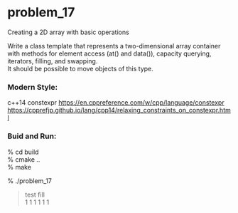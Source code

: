 problem_17
===============

Creating a 2D array with basic operations 

Write a class template that represents a two-dimensional array container with methods for element access (at() and data()), capacity querying, iterators, filling, and swapping.  
It should be possible to move objects of this type.  


### Modern Style:  
 c++14  constexpr
https://en.cppreference.com/w/cpp/language/constexpr
https://cpprefjp.github.io/lang/cpp14/relaxing_constraints_on_constexpr.html


### Buid and Run:  
% cd build  
% cmake ..  
% make  

% ./problem_17  
> test fill  
> 1 1 1 
> 1 1 1 


